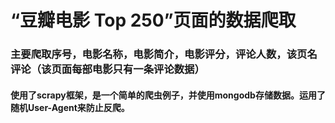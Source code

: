 # “豆瓣电影 Top 250”页面的数据爬取
 ### 主要爬取序号，电影名称，电影简介，电影评分，评论人数，该页名评论（该页面每部电影只有一条评论数据）
 
#### 使用了scrapy框架，是一个简单的爬虫例子，并使用mongodb存储数据。运用了随机User-Agent来防止反爬。
